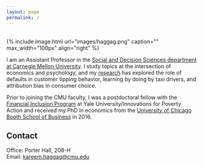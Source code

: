 ```yaml
---
layout: page
permalink: /
---
```

<br />
{% include image.html url="images/haggag.png" caption="" max_width="100px" align="right" %}

I am an Assistant Professor in the [Social and Decision Sciences department at Carnegie Mellon University]. I study topics at the intersection of economics and psychology, and my [research] has explored the role of defaults in customer tipping behavior, learning by doing by taxi drivers, and attribution bias in consumer choice. 

Prior to joining the CMU faculty, I was a postdoctoral fellow with the [Financial Inclusion Program] at Yale University/Innovations for Poverty Action and received my PhD in economics from the [University of Chicago Booth School of Business] in 2016.

## Contact

Office: Porter Hall, 208-H <br />
Email: [kareem.haggag@cmu.edu]


[kareem.haggag@cmu.edu]: mailto:kareem.haggag@cmu.edu
[Social and Decision Sciences department at Carnegie Mellon University]: http://www.cmu.edu/dietrich/sds/index.html
[Financial Inclusion Program]: http://www.poverty-action.org/program-area/financial-inclusion
[University of Chicago Booth School of Business]: https://www.chicagobooth.edu
[research]: http://www.kareemhaggag.com/research
